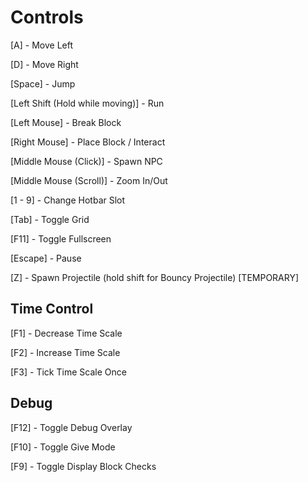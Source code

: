 # Controls

[A] - Move Left

[D] - Move Right

[Space] - Jump

[Left Shift (Hold while moving)] - Run

[Left Mouse] - Break Block

[Right Mouse] - Place Block / Interact

[Middle Mouse (Click)] - Spawn NPC

[Middle Mouse (Scroll)] - Zoom In/Out

[1 - 9] - Change Hotbar Slot

[Tab] - Toggle Grid

[F11] - Toggle Fullscreen

[Escape] - Pause

[Z] - Spawn Projectile (hold shift for Bouncy Projectile) [TEMPORARY]



## Time Control

[F1] - Decrease Time Scale

[F2] - Increase Time Scale

[F3] - Tick Time Scale Once



## Debug

[F12] - Toggle Debug Overlay

[F10] - Toggle Give Mode

[F9] - Toggle Display Block Checks
